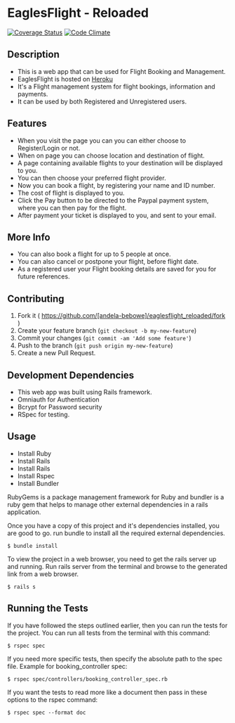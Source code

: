 # EaglesFlight - Reloaded
[![Coverage Status](https://coveralls.io/repos/andela-bebowe/eaglesflight_reloaded/badge.svg?branch=master&service=github)](https://coveralls.io/github/andela-bebowe/eaglesflight_reloaded?branch=master)
[![Code Climate](https://codeclimate.com/github/andela-bebowe/eaglesflight_reloaded/badges/gpa.svg)](https://codeclimate.com/github/andela-bebowe/eaglesflight_reloaded)

## Description

* This is a web app that can be used for Flight Booking and Management.
* EaglesFlight is hosted on [Heroku](http://eaglesflight-reloaded.herokuapp.com/)
* It's a Flight management system for flight bookings, information and payments.
* It can be used by both Registered and Unregistered users.


## Features

* When you visit the page you can you can either choose to Register/Login or not.
* When on page you can choose location and destination of flight.
* A page containing available flights to your destination will be displayed to you.
* You can then choose your preferred flight provider.
* Now you can book a flight, by registering your name and ID number.
* The cost of flight is displayed to you.
* Click the Pay button to be directed to the Paypal payment system, where you can then pay for the flight.
* After payment your ticket is displayed to you, and sent to your email.

## More Info

* You can also book a flight for up to 5 people at once.
* You can also cancel or postpone your flight, before flight date.
* As a registered user your Flight booking details are saved for you for future references.

## Contributing

1. Fork it ( https://github.com/[andela-bebowe]/eaglesflight_reloaded/fork )
2. Create your feature branch (`git checkout -b my-new-feature`)
3. Commit your changes (`git commit -am 'Add some feature'`)
4. Push to the branch (`git push origin my-new-feature`)
5. Create a new Pull Request.


## Development Dependencies

  * This web app was built using Rails framework.
  * Omniauth for Authentication
  * Bcrypt for Password security
  * RSpec for testing.

## Usage
  * Install Ruby
  * Install Rails
  * Install Rails
  * Install Rspec
  * Install Bundler

 RubyGems is a package management framework for Ruby and bundler is a ruby gem that helps to manage other external dependencies in a rails application.

Once you have a copy of this project and it's dependencies installed, you are good to go.
run bundle to install all the required external dependencies.

    $ bundle install

 To view the project in a web browser, you need to get the rails server up and running. Run rails server from the terminal and browse to the generated link from a web browser.

    $ rails s


## Running the Tests

  If you have followed the steps outlined earlier, then you can run the tests for the project. You can run all tests from the terminal with this command:

    $ rspec spec

  If you need more specific tests, then specify the absolute path to the spec file.
  Example for booking_controller spec:

    $ rspec spec/controllers/booking_controller_spec.rb

  If you want the tests to read more like a document then pass in these options to the rspec command:

    $ rspec spec --format doc
